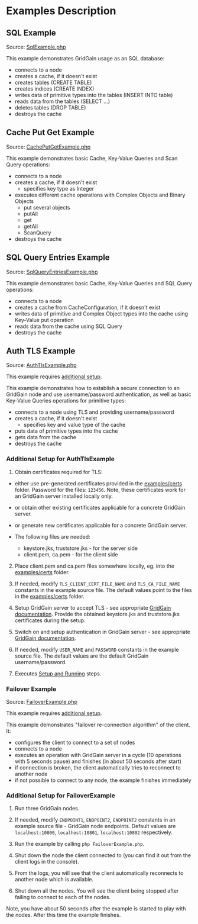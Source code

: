 # Examples Description #

## SQL Example ##

Source: [SqlExample.php](./SqlExample.php)

This example demonstrates GridGain usage as an SQL database:
- connects to a node
- creates a cache, if it doesn't exist
- creates tables (CREATE TABLE)
- creates indices (CREATE INDEX)
- writes data of primitive types into the tables (INSERT INTO table)
- reads data from the tables (SELECT ...)
- deletes tables (DROP TABLE)
- destroys the cache

## Cache Put Get Example ##

Source: [CachePutGetExample.php](./CachePutGetExample.php)

This example demonstrates basic Cache, Key-Value Queries and Scan Query operations:
- connects to a node
- creates a cache, if it doesn't exist
  - specifies key type as Integer
- executes different cache operations with Complex Objects and Binary Objects
  - put several objects
  - putAll
  - get
  - getAll
  - ScanQuery
- destroys the cache

## SQL Query Entries Example ##

Source: [SqlQueryEntriesExample.php](./SqlQueryEntriesExample.php)

This example demonstrates basic Cache, Key-Value Queries and SQL Query operations:
- connects to a node
- creates a cache from CacheConfiguration, if it doesn't exist
- writes data of primitive and Complex Object types into the cache using Key-Value put operation
- reads data from the cache using SQL Query
- destroys the cache

## Auth TLS Example ##

Source: [AuthTlsExample.php](./AuthTlsExample.php)

This example requires [additional setup](#additional-setup-for-authtlsexample).

This example demonstrates how to establish a secure connection to an GridGain node and use username/password authentication, as well as basic Key-Value Queries operations for primitive types:
- connects to a node using TLS and providing username/password
- creates a cache, if it doesn't exist
  - specifies key and value type of the cache
- puts data of primitive types into the cache
- gets data from the cache
- destroys the cache

### Additional Setup for AuthTlsExample ###

1. Obtain certificates required for TLS:
  - either use pre-generated certificates provided in the [examples/certs](./certs) folder. Password for the files: `123456`. Note, these certificates work for an GridGain server installed locally only.
  - or obtain other existing certificates applicable for a concrete GridGain server.
  - or generate new certificates applicable for a concrete GridGain server.

  - The following files are needed:
    - keystore.jks, truststore.jks - for the server side
    - client.pem, ca.pem - for the client side

2. Place client.pem and ca.pem files somewhere locally, eg. into the [examples/certs](./certs) folder.

3. If needed, modify `TLS_CLIENT_CERT_FILE_NAME` and `TLS_CA_FILE_NAME` constants in the example source file. The default values point to the files in the [examples/certs](./certs) folder.

4. Setup GridGain server to accept TLS - see appropriate [GridGain documentation](https://www.gridgain.com/docs/latest/developers-guide/thin-clients/getting-started-with-thin-clients#cluster-configuration). Provide the obtained keystore.jks and truststore.jks certificates during the setup.

5. Switch on and setup authentication in GridGain server - see appropriate [GridGain documentation](https://www.gridgain.com/docs/latest/administrators-guide/security/passcode-authentication).

6. If needed, modify `USER_NAME` and `PASSWORD` constants in the example source file. The default values are the default GridGain username/password.

7. Executes [Setup and Running](#examples-setup-and-running) steps.

### Failover Example ###

Source: [FailoverExample.php](./FailoverExample.php)

This example requires [additional setup](#additional-setup-for-failoverexample).

This example demonstrates "failover re-connection algorithm" of the client. It:
- configures the client to connect to a set of nodes
- connects to a node
- executes an operation with GridGain server in a cycle (10 operations with 5 seconds pause) and finishes (in about 50 seconds after start)
- if connection is broken, the client automatically tries to reconnect to another node
- if not possible to connect to any node, the example finishes immediately

### Additional Setup for FailoverExample ###

1. Run three GridGain nodes.

2. If needed, modify `ENDPOINT1`, `ENDPOINT2`, `ENDPOINT2` constants in an example source file - GridGain node endpoints.
Default values are `localhost:10800`, `localhost:10801`, `localhost:10802` respectively.

2. Run the example by calling `php FailoverExample.php`. 

3. Shut down the node the client connected to (you can find it out from the client logs in the console).

4. From the logs, you will see that the client automatically reconnects to another node which is available.

5. Shut down all the nodes. You will see the client being stopped after failing to connect to each of the nodes.

Note, you have about 50 seconds after the example is started to play with the nodes. After this time the example finishes.

